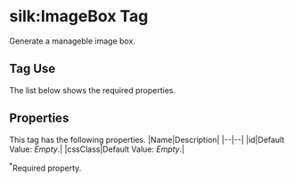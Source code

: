# silk:ImageBox Tag
Generate a manageble image box.

## Tag Use
The list below shows the required properties.

## Properties
This tag has the following properties.
|Name|Description|
|--|--|
|id|Default Value: *Empty*.|
|cssClass|Default Value: *Empty*.|

<sup>*</sup>Required property.
